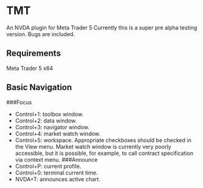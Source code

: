 # TMT
An NVDA plugin for Meta Trader 5
Currently this is a super pre alpha testing version. Bugs are included.
## Requirements
 Meta Trader 5 x64
## Basic Navigation
###Focus
* Control+1: toolbox window.
* Control+2: data window.
* Control+3: navigator window.
* Control+4: market watch window.
* Control+5: workspace.
Appropriate checkboxes should be checked in the View menu.
Market watch window is currently very poorly accessible, but it is possible, for example, to call contract specification via context menu.
###Announce
* Control+P: current profile.
* Control+0: terminal current time.
* NVDA+T: announces active chart.